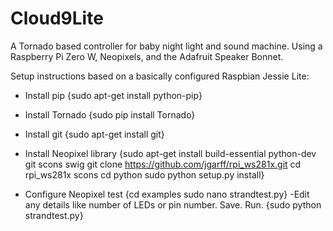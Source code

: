 # Cloud9Lite

A Tornado based controller for baby night light and sound machine. Using a Raspberry Pi Zero W, Neopixels, and the Adafruit Speaker Bonnet.


Setup instructions based on a basically configured Raspbian Jessie Lite:

  - Install pip
  {sudo apt-get install python-pip}

  - Install Tornado
  {sudo pip install Tornado}
  
  - Install git
  {sudo apt-get install git}
  
  - Install Neopixel library
  {sudo apt-get install build-essential python-dev git scons swig
    git clone https://github.com/jgarff/rpi_ws281x.git
cd rpi_ws281x
scons
cd python
sudo python setup.py install}

  - Configure Neopixel test
  {cd examples
  sudo nano strandtest.py}
  -Edit any details like number of LEDs or pin number. Save. Run.
  {sudo python strandtest.py}
